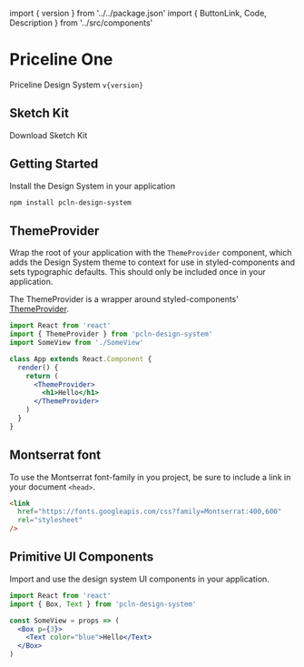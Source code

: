 import { version } from '../../package.json'
import {
ButtonLink,
Code,
Description
} from '../src/components'

# Priceline One

<Description>
  Priceline Design System <Code>v{version}</Code>
</Description>

## Sketch Kit

<ButtonLink href='https://github.com/priceline/design-system-sketch/releases/latest'>
  Download Sketch Kit
</ButtonLink>

## Getting Started

Install the Design System in your application

```sh
npm install pcln-design-system
```

## ThemeProvider

Wrap the root of your application with the `ThemeProvider` component,
which adds the Design System theme to context for use in styled-components
and sets typographic defaults.
This should only be included once in your application.

The ThemeProvider is a wrapper around styled-components' [ThemeProvider][sc-theme].

[sc-theme]: https://www.styled-components.com/docs/advanced#theming

```jsx
import React from 'react'
import { ThemeProvider } from 'pcln-design-system'
import SomeView from './SomeView'

class App extends React.Component {
  render() {
    return (
      <ThemeProvider>
        <h1>Hello</h1>
      </ThemeProvider>
    )
  }
}
```

## Montserrat font

To use the Montserrat font-family in you project, be sure to include a link in your document `<head>`.

```html
<link
  href="https://fonts.googleapis.com/css?family=Montserrat:400,600"
  rel="stylesheet"
/>
```

## Primitive UI Components

Import and use the design system UI components in your application.

```jsx
import React from 'react'
import { Box, Text } from 'pcln-design-system'

const SomeView = props => (
  <Box p={3}>
    <Text color="blue">Hello</Text>
  </Box>
)
```
